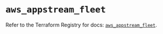 # `aws_appstream_fleet`

Refer to the Terraform Registry for docs: [`aws_appstream_fleet`](https://registry.terraform.io/providers/hashicorp/aws/5.89.0/docs/resources/appstream_fleet).

